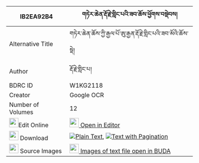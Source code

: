|IB2EA92B4|གཏེར་ཆེན་རྡོ་རྗེ་གླིང་པའི་ཟབ་ཆོས་ཕྱོགས་བསྡེབས། 
| --- | --- 
|Alternative Title |གཏེར་ཆེན་ཆོས་ཀྱི་རྒྱལ་པོ་ཨུ་རྒྱན་རྡོ་རྗེ་གླིང་པའི་ཟབ་མོའི་ཆོས་སྡེ།
|Author| རྡོ་རྗེ་གླིང་པ།
|BDRC ID | W1KG2118
|Creator | Google OCR
|Number of Volumes| 12
|<img width="25" src="https://img.icons8.com/color/25/000000/edit-property.png">Edit Online| [<img width="25" src="https://avatars.githubusercontent.com/u/45091458?s=200&v=4"> Open in Editor](http://editor.openpecha.org/IB2EA92B4)
|<img width="25" src="https://img.icons8.com/fluent/48/000000/download-2.png"/>  Download | [![](https://img.icons8.com/color/20/000000/txt.png)Plain Text](https://github.com/Openpecha/IB2EA92B4/releases/download/v2/terchen_dorje_lingpa_i_zab_cho_plain_IB2EA92B4.zip), [![](https://img.icons8.com/color/20/000000/txt.png)Text with Pagination](https://github.com/Openpecha/IB2EA92B4/releases/download/v2/terchen_dorje_lingpa_i_zab_cho_pages_IB2EA92B4.zip)
|<img width="25" src="https://img.icons8.com/plasticine/100/000000/pictures-folder.png"/>  Source Images | [<img width="25" src="https://library.bdrc.io/icons/BUDA-small.svg"> Images of text file open in BUDA](https://library.bdrc.io/show/bdr:W1KG2118)